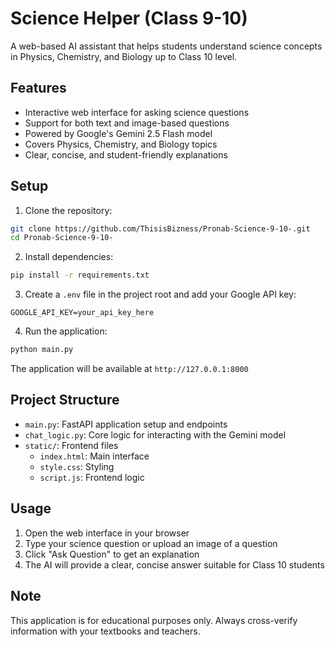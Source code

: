 # Science Helper (Class 9-10)

A web-based AI assistant that helps students understand science concepts in Physics, Chemistry, and Biology up to Class 10 level.

## Features

- Interactive web interface for asking science questions
- Support for both text and image-based questions
- Powered by Google's Gemini 2.5 Flash model
- Covers Physics, Chemistry, and Biology topics
- Clear, concise, and student-friendly explanations

## Setup

1. Clone the repository:
```bash
git clone https://github.com/ThisisBizness/Pronab-Science-9-10-.git
cd Pronab-Science-9-10-
```

2. Install dependencies:
```bash
pip install -r requirements.txt
```

3. Create a `.env` file in the project root and add your Google API key:
```
GOOGLE_API_KEY=your_api_key_here
```

4. Run the application:
```bash
python main.py
```

The application will be available at `http://127.0.0.1:8000`

## Project Structure

- `main.py`: FastAPI application setup and endpoints
- `chat_logic.py`: Core logic for interacting with the Gemini model
- `static/`: Frontend files
  - `index.html`: Main interface
  - `style.css`: Styling
  - `script.js`: Frontend logic

## Usage

1. Open the web interface in your browser
2. Type your science question or upload an image of a question
3. Click "Ask Question" to get an explanation
4. The AI will provide a clear, concise answer suitable for Class 10 students

## Note

This application is for educational purposes only. Always cross-verify information with your textbooks and teachers. 
